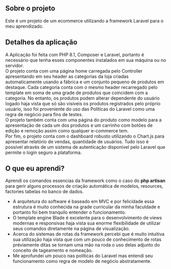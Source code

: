 ## Sobre o projeto
Este é um projeto de um ecommerce utilizando a framework Laravel para o meu aprendizado.

## Detalhes da aplicação
A Aplicação foi feita com PHP 8.1, Composer e Laravel, portanto é necessário que tenha esses componentes instalados em sua máquina ou no servidor.<br>
O projeto conta com uma página home carregada pelo Controller apresentando em seu header as categorias da loja criadas automaticamente usando a fábrica e um conjunto pequeno de produtos em destaque. Cada categoria conta com o mesmo header recarregado pelo template em soma de uma grade de produtos que coincidem com a categoria. No entanto, os produtos podem alterar dependente do usuário logado haja vista que só são visíveis os produtos registrados pelo próprio usuário, isso foi proveniente do uso das Políticas do Laravel como uma regra de negócio para fins de testes.<br>
O projeto também conta com uma página do produto como modelo para a apresentação de cada um dos produtos e um carrinho com botões de edição e remoção assim como qualquer e-commerce tem.<br>
Por fim, o projeto conta com o dashboard robusto utilizando o Chart.js para apresentar relatório de vendas, quantidade de usuários. Tudo isso é possível através de um sistema de autenticação disponível pelo Laravel que permite o login seguro a plataforma.<br>

## O que eu aprendi?
Aprendi os comandos essencias da framework como o caso do **php artisan** para gerir alguns processos de criação automática de modelos, resources, factories tabelas no banco de dados.
- A arquitetura do software é baseado em MVC e por felicidade essa estrutura é muito conhecida na grade curricular da minha faculdade e portanto foi bem tranquilo entender o funcionamento.
- O template engine Blade é excelente para o desenvolvimento de views modernas e responsivas haja vista sua enorme flexibilidade de utilizar seus comandos diretamente na página de visualização.
- Acerca do sistemas de rotas da framework percebi que é muito intuitiva sua utilização haja vista que com um pouco de conhecimento de rotas préviamente ditas se tornam uma mão na roda o uso delas adjunto do conceito de tageamento e nomeação.
- Me aprofundei um pouco nas políticas do Laravel mas entendi seu funcionamento como regra de modelo de negócio abstratamente.
